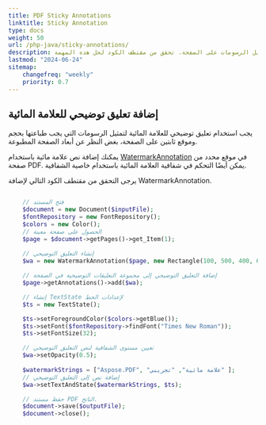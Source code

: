 ```yaml
---
title: PDF Sticky Annotations 
linktitle: Sticky Annotation
type: docs
weight: 50
url: /php-java/sticky-annotations/
description: هذا الموضوع عن التعليقات التوضيحية اللاصقة، كمثال نظهر التعليق التوضيحي للعلامة المائية في النص. يُستخدم لتمثيل الرسومات على الصفحة. تحقق من مقتطف الكود لحل هذه المهمة.
lastmod: "2024-06-24"
sitemap:
    changefreq: "weekly"
    priority: 0.7
---
```


## إضافة تعليق توضيحي للعلامة المائية

يجب استخدام تعليق توضيحي للعلامة المائية لتمثيل الرسومات التي يجب طباعتها بحجم وموقع ثابتين على الصفحة، بغض النظر عن أبعاد الصفحة المطبوعة.

يمكنك إضافة نص علامة مائية باستخدام [WatermarkAnnotation](https://reference.aspose.com/pdf/java/com.aspose.pdf/class-use/WatermarkAnnotation) في موقع محدد من صفحة PDF. يمكن أيضًا التحكم في شفافية العلامة المائية باستخدام خاصية الشفافية.

يرجى التحقق من مقتطف الكود التالي لإضافة WatermarkAnnotation.

```php

    // فتح المستند
    $document = new Document($inputFile);
    $fontRepository = new FontRepository();
    $colors = new Color();
    // الحصول على صفحة معينة
    $page = $document->getPages()->get_Item(1);
    
    // إنشاء التعليق التوضيحي
    $wa = new WatermarkAnnotation($page, new Rectangle(100, 500, 400, 600));

    // إضافة التعليق التوضيحي إلى مجموعة التعليقات التوضيحية في الصفحة
    $page->getAnnotations()->add($wa);

    // إنشاء TextState لإعدادات الخط
    $ts = new TextState();

    $ts->setForegroundColor($colors->getBlue());
    $ts->setFont($fontRepository->findFont("Times New Roman"));
    $ts->setFontSize(32);

    // تعيين مستوى الشفافية لنص التعليق التوضيحي
    $wa->setOpacity(0.5);
            
    $watermarkStrings = ["Aspose.PDF", "علامة مائية", "تجريبي" ];
    // إضافة نص إلى التعليق التوضيحي
    $wa->setTextAndState($watermarkStrings, $ts);

    // حفظ مستند PDF الناتج.
    $document->save($outputFile);
    $document->close();
```
